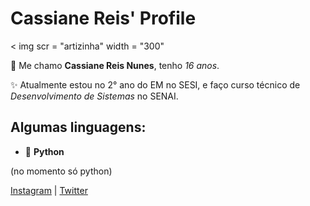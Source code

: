 # Cassiane Reis' Profile
< img scr = "artizinha" width = "300"

👾 Me chamo **Cassiane Reis Nunes**, tenho *16 anos*. 

✨ Atualmente estou no 2° ano do EM no SESI, e faço curso técnico de *Desenvolvimento de Sistemas* no SENAI.

## Algumas linguagens: 
- 🐍 **Python**

(no momento só python)

[Instagram](https://www.instagram.com/cassii.nunes/) | [Twitter](https://twitter.com/CassihRN)